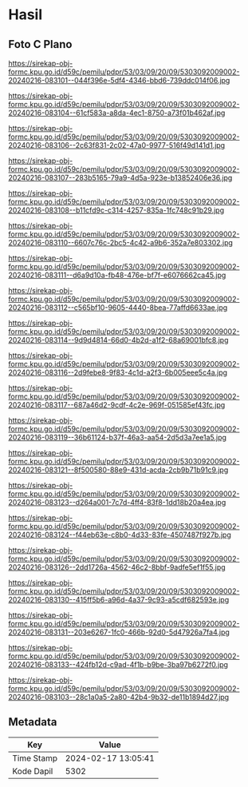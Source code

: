 # Hasil

## Foto C Plano

https://sirekap-obj-formc.kpu.go.id/d59c/pemilu/pdpr/53/03/09/20/09/5303092009002-20240216-083101--044f396e-5df4-4346-bbd6-739ddc014f06.jpg

https://sirekap-obj-formc.kpu.go.id/d59c/pemilu/pdpr/53/03/09/20/09/5303092009002-20240216-083104--61cf583a-a8da-4ec1-8750-a73f01b462af.jpg

https://sirekap-obj-formc.kpu.go.id/d59c/pemilu/pdpr/53/03/09/20/09/5303092009002-20240216-083106--2c63f831-2c02-47a0-9977-516f49d141d1.jpg

https://sirekap-obj-formc.kpu.go.id/d59c/pemilu/pdpr/53/03/09/20/09/5303092009002-20240216-083107--283b5165-79a9-4d5a-923e-b13852406e36.jpg

https://sirekap-obj-formc.kpu.go.id/d59c/pemilu/pdpr/53/03/09/20/09/5303092009002-20240216-083108--b11cfd9c-c314-4257-835a-1fc748c91b29.jpg

https://sirekap-obj-formc.kpu.go.id/d59c/pemilu/pdpr/53/03/09/20/09/5303092009002-20240216-083110--6607c76c-2bc5-4c42-a9b6-352a7e803302.jpg

https://sirekap-obj-formc.kpu.go.id/d59c/pemilu/pdpr/53/03/09/20/09/5303092009002-20240216-083111--d6a9d10a-fb48-476e-bf7f-e6076662ca45.jpg

https://sirekap-obj-formc.kpu.go.id/d59c/pemilu/pdpr/53/03/09/20/09/5303092009002-20240216-083112--c565bf10-9605-4440-8bea-77affd6633ae.jpg

https://sirekap-obj-formc.kpu.go.id/d59c/pemilu/pdpr/53/03/09/20/09/5303092009002-20240216-083114--9d9d4814-66d0-4b2d-a1f2-68a69001bfc8.jpg

https://sirekap-obj-formc.kpu.go.id/d59c/pemilu/pdpr/53/03/09/20/09/5303092009002-20240216-083116--2d9febe8-9f83-4c1d-a2f3-6b005eee5c4a.jpg

https://sirekap-obj-formc.kpu.go.id/d59c/pemilu/pdpr/53/03/09/20/09/5303092009002-20240216-083117--687a46d2-9cdf-4c2e-969f-051585ef43fc.jpg

https://sirekap-obj-formc.kpu.go.id/d59c/pemilu/pdpr/53/03/09/20/09/5303092009002-20240216-083119--36b61124-b37f-46a3-aa54-2d5d3a7ee1a5.jpg

https://sirekap-obj-formc.kpu.go.id/d59c/pemilu/pdpr/53/03/09/20/09/5303092009002-20240216-083121--8f500580-88e9-431d-acda-2cb9b71b91c9.jpg

https://sirekap-obj-formc.kpu.go.id/d59c/pemilu/pdpr/53/03/09/20/09/5303092009002-20240216-083123--d264a001-7c7d-4ff4-83f8-1dd18b20a4ea.jpg

https://sirekap-obj-formc.kpu.go.id/d59c/pemilu/pdpr/53/03/09/20/09/5303092009002-20240216-083124--f44eb63e-c8b0-4d33-83fe-4507487f927b.jpg

https://sirekap-obj-formc.kpu.go.id/d59c/pemilu/pdpr/53/03/09/20/09/5303092009002-20240216-083126--2dd1726a-4562-46c2-8bbf-9adfe5ef1f55.jpg

https://sirekap-obj-formc.kpu.go.id/d59c/pemilu/pdpr/53/03/09/20/09/5303092009002-20240216-083130--415ff5b6-a96d-4a37-9c93-a5cdf682593e.jpg

https://sirekap-obj-formc.kpu.go.id/d59c/pemilu/pdpr/53/03/09/20/09/5303092009002-20240216-083131--203e6267-1fc0-466b-92d0-5d47926a7fa4.jpg

https://sirekap-obj-formc.kpu.go.id/d59c/pemilu/pdpr/53/03/09/20/09/5303092009002-20240216-083133--424fb12d-c9ad-4f1b-b9be-3ba97b6272f0.jpg

https://sirekap-obj-formc.kpu.go.id/d59c/pemilu/pdpr/53/03/09/20/09/5303092009002-20240216-083103--28c1a0a5-2a80-42b4-9b32-de11b1894d27.jpg


## Metadata

| Key        | Value               |
| ---------- | ------------------- |
| Time Stamp | 2024-02-17 13:05:41 |
| Kode Dapil | 5302                |



